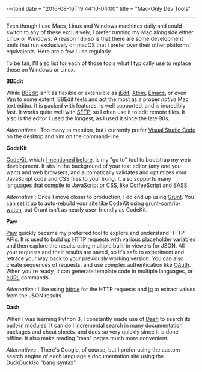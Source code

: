---toml
date = "2016-08-16T19:44:10-04:00"
title = "Mac-Only Dev Tools"

---

Even though I use Macs, Linux and Windows machines daily and could switch to any of these exclusively, I prefer running my Mac alongside either Linux or Windows. A reason I do so is that there are some development tools that run exclusively on macOS that I prefer over their other platforms' equivalents. Here are a few I use regularly.

To be fair, I'll also list for each of those tools what I typically use to replace these on Windows or Linux.

**BBEdit**

While [BBEdit](http://www.barebones.com/products/bbedit/) isn't as flexible or extensible as [jEdit](http://www.jedit.org/), [Atom](https://atom.io/), [Emacs](https://www.gnu.org/software/emacs/), or even [Vim](http://www.vim.org/) to some extent, BBEdit feels and act the most as a proper *native* Mac text editor. It is packed with features, is well supported, and is incredibly fast. It works quite well with [SFTP](https://en.wikipedia.org/wiki/SSH_File_Transfer_Protocol), so I often use it to edit remote files. It also is the editor I used the longest, as I used it since the late 90s.

*Alternatives* : Too many to mention, but I currently prefer [Visual Studio Code](http://code.visualstudio.com/) on the desktop and vim on the command-line.

**CodeKit**

[CodeKit](http://incident57.com/codekit/), which [I mentioned before](https://benad.me/blog/2014/8/14/client-side-javascript-modules/), is my "go to" tool to bootstrap my web development. It sits in the background of your text editor (any one you want) and web browsers, and automatically validates and optimizes your JavaScript code and CSS files to your liking. It also supports many languages that compile to JavaScript or CSS, like [CoffeeScript](http://coffeescript.org/) and [SASS](http://sass-lang.com/).

*Alternative* : Once I move closer to production, I do end up using [Grunt](http://gruntjs.com/). You can set it up to auto-rebuild your site like CodeKit using [grunt-contrib-watch](https://www.npmjs.com/package/grunt-contrib-watch), but Grunt isn't as nearly user-friendly as CodeKit.

**Paw**

[Paw](https://luckymarmot.com/paw/) quickly became my preferred tool to explore and understand HTTP APIs. It is used to build up HTTP requests with various placeholder variables and then explore the results using multiple built-in viewers for JSON. All your requests and their results are saved, so it's safe to experiment and retrace your way back to your previously working version. You can also create sequences of requests, and use complex authentication like [OAuth](https://en.wikipedia.org/wiki/OAuth). When you're ready, it can generate template code in multiple languages, or [cURL](https://en.wikipedia.org/wiki/CURL) commands.

*Alternative* : I like using [httpie](http://httpie.org/) for the HTTP requests and [jq](https://stedolan.github.io/jq/) to extract values from the JSON results.

**Dash**

When I was learning Python 3, I constantly made use of [Dash](https://kapeli.com/dash) to search its built-in modules. It can do I incremental search in many documentation packages and cheat sheets, and does so very quickly since it is done offline. It also make reading "man" pages much more convenient.

*Alternatives* : There's Google, of course, but I prefer using the custom search engine of each language's documentation site using the DuckDuckGo "[bang syntax](https://duckduckgo.com/bang?c=Tech)".
